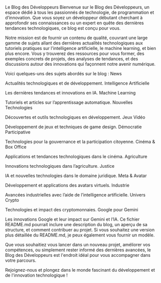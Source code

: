 Le Blog des Développeurs
Bienvenue sur le Blog des Développeurs, un espace dédié à tous les passionnés de technologie, de programmation et d’innovation. Que vous soyez un développeur débutant cherchant à approfondir ses connaissances ou un expert en quête des dernières tendances technologiques, ce blog est conçu pour vous.

Notre mission est de fournir un contenu de qualité, couvrant une large gamme de sujets allant des dernières actualités technologiques aux tutoriels pratiques sur l'intelligence artificielle, le machine learning, et bien plus encore. Vous y trouverez des ressources pour vous former, des exemples concrets de projets, des analyses de tendances, et des discussions autour des innovations qui façonnent notre avenir numérique.

Voici quelques-uns des sujets abordés sur le blog :
News

Actualités technologiques et de développement.
Intelligence Artificielle

Les dernières tendances et innovations en IA.
Machine Learning

Tutoriels et articles sur l’apprentissage automatique.
Nouvelles Technologies

Découvertes et outils technologiques en développement.
Jeux Vidéo

Développement de jeux et techniques de game design.
Démocratie Participative

Technologies pour la gouvernance et la participation citoyenne.
Cinéma & Box Office

Applications et tendances technologiques dans le cinéma.
Agriculture

Innovations technologiques dans l’agriculture.
Justice

IA et nouvelles technologies dans le domaine juridique.
Meta & Avatar

Développement et applications des avatars virtuels.
Industrie

Avancées industrielles avec l’aide de l’intelligence artificielle.
Univers Crypto

Technologies et impact des cryptomonnaies.
Google pour Gemini

Les innovations Google et leur impact sur Gemini et l’IA.
Ce fichier README.md pourrait inclure une description du blog, un aperçu de sa structure, et comment contribuer au projet. Si vous souhaitez une version plus détaillée du README.md, je peux également vous fournir un modèle.

Que vous souhaitiez vous lancer dans un nouveau projet, améliorer vos compétences, ou simplement rester informé des dernières avancées, le Blog des Développeurs est l'endroit idéal pour vous accompagner dans votre parcours.

Rejoignez-nous et plongez dans le monde fascinant du développement et de l'innovation technologique !

